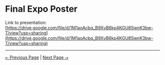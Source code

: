# Final Expo Poster

Link to presentation: [https://drive.google.com/file/d/1M1aoAcbq_B9XvB6kp4KGU85ienK3bw-T/view?usp=sharing](https://drive.google.com/file/d/1M1aoAcbq_B9XvB6kp4KGU85ienK3bw-T/view?usp=sharing)

---

[⭠ Previous Page](05-ppt-presentation.md) | [Next Page ⭢](07a-initial-self-assessments.md)
